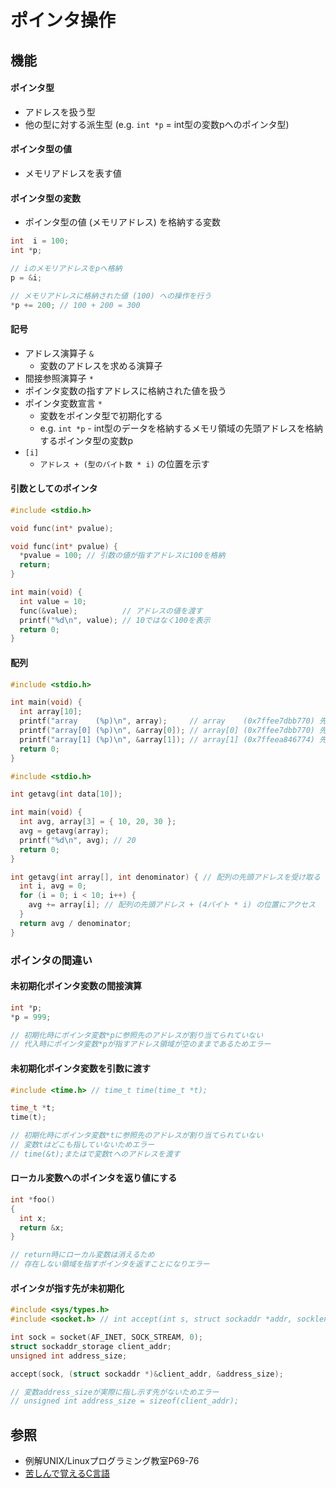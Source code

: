 # ポインタ操作
## 機能
#### ポインタ型
- アドレスを扱う型
- 他の型に対する派生型 (e.g. `int *p` = int型の変数pへのポインタ型)

#### ポインタ型の値
- メモリアドレスを表す値

#### ポインタ型の変数
- ポインタ型の値 (メモリアドレス) を格納する変数

```c
int  i = 100;
int *p;

// iのメモリアドレスをpへ格納
p = &i;

// メモリアドレスに格納された値 (100) への操作を行う
*p += 200; // 100 + 200 = 300
```

#### 記号
- アドレス演算子 `&`
  - 変数のアドレスを求める演算子
- 間接参照演算子 `*`
 - ポインタ変数の指すアドレスに格納された値を扱う
- ポインタ変数宣言 `*`
  - 変数をポインタ型で初期化する
  - e.g. `int *p` - int型のデータを格納するメモリ領域の先頭アドレスを格納するポインタ型の変数p
- `[i]`
  - `アドレス + (型のバイト数 * i)` の位置を示す

#### 引数としてのポインタ
```c
#include <stdio.h>

void func(int* pvalue);

void func(int* pvalue) {
  *pvalue = 100; // 引数の値が指すアドレスに100を格納
  return;
}

int main(void) {
  int value = 10;
  func(&value);          // アドレスの値を渡す
  printf("%d\n", value); // 10ではなく100を表示
  return 0;
}
```

#### 配列
```c
#include <stdio.h>

int main(void) {
  int array[10];
  printf("array    (%p)\n", array);     // array    (0x7ffee7dbb770) 先頭アドレス
  printf("array[0] (%p)\n", &array[0]); // array[0] (0x7ffee7dbb770) 先頭アドレス
  printf("array[1] (%p)\n", &array[1]); // array[1] (0x7ffeea846774) 先頭アドレス + 4バイト (int型)
  return 0;
}
```

```c
#include <stdio.h>

int getavg(int data[10]);

int main(void) {
  int avg, array[3] = { 10, 20, 30 };
  avg = getavg(array);
  printf("%d\n", avg); // 20
  return 0;
}

int getavg(int array[], int denominator) { // 配列の先頭アドレスを受け取る
  int i, avg = 0;
  for (i = 0; i < 10; i++) {
    avg += array[i]; // 配列の先頭アドレス + (4バイト * i) の位置にアクセス
  }
  return avg / denominator;
}
```

### ポインタの間違い
#### 未初期化ポインタ変数の間接演算
```c
int *p;
*p = 999;

// 初期化時にポインタ変数*pに参照先のアドレスが割り当てられていない
// 代入時にポインタ変数*pが指すアドレス領域が空のままであるためエラー
```

#### 未初期化ポインタ変数を引数に渡す
```c
#include <time.h> // time_t time(time_t *t);

time_t *t;
time(t);

// 初期化時にポインタ変数*tに参照先のアドレスが割り当てられていない
// 変数tはどこも指していないためエラー
// time(&t);またはで変数tへのアドレスを渡す
```

#### ローカル変数へのポインタを返り値にする
```c
int *foo()
{
  int x;
  return &x;
}

// return時にローカル変数は消えるため
// 存在しない領域を指すポインタを返すことになりエラー
```

#### ポインタが指す先が未初期化
```c
#include <sys/types.h>
#include <socket.h> // int accept(int s, struct sockaddr *addr, socklen_t *addrlen);

int sock = socket(AF_INET, SOCK_STREAM, 0);
struct sockaddr_storage client_addr;
unsigned int address_size;

accept(sock, (struct sockaddr *)&client_addr, &address_size);

// 変数address_sizeが実際に指し示す先がないためエラー
// unsigned int address_size = sizeof(client_addr);
```

## 参照
- 例解UNIX/Linuxプログラミング教室P69-76
- [苦しんで覚えるC言語](https://9cguide.appspot.com/index.html)
